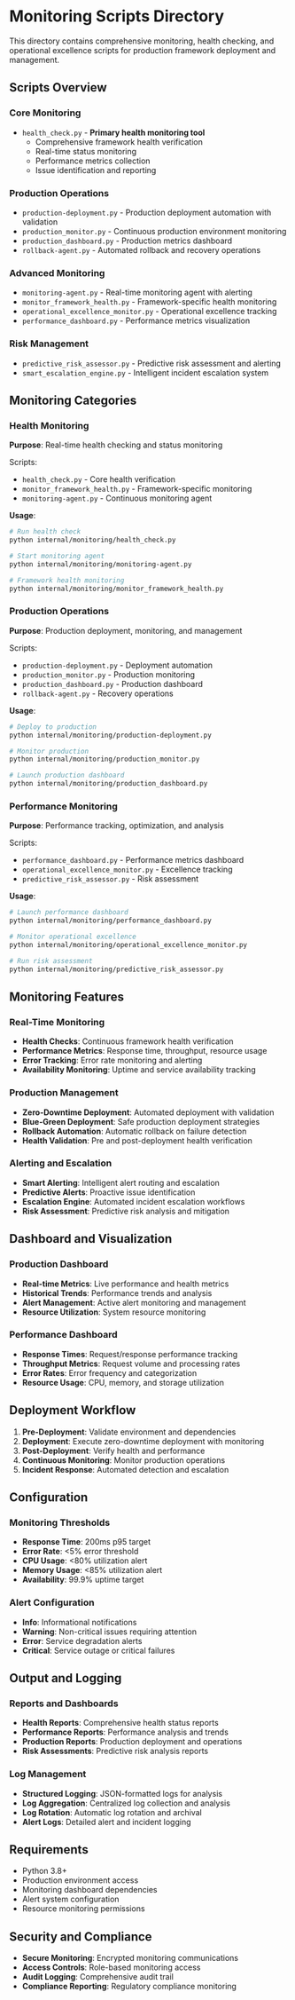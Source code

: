 # Monitoring Scripts Directory

This directory contains comprehensive monitoring, health checking, and operational excellence scripts for production framework deployment and management.

## Scripts Overview

### Core Monitoring
- `health_check.py` - **Primary health monitoring tool**
  - Comprehensive framework health verification
  - Real-time status monitoring
  - Performance metrics collection
  - Issue identification and reporting

### Production Operations
- `production-deployment.py` - Production deployment automation with validation
- `production_monitor.py` - Continuous production environment monitoring
- `production_dashboard.py` - Production metrics dashboard
- `rollback-agent.py` - Automated rollback and recovery operations

### Advanced Monitoring
- `monitoring-agent.py` - Real-time monitoring agent with alerting
- `monitor_framework_health.py` - Framework-specific health monitoring
- `operational_excellence_monitor.py` - Operational excellence tracking
- `performance_dashboard.py` - Performance metrics visualization

### Risk Management
- `predictive_risk_assessor.py` - Predictive risk assessment and alerting
- `smart_escalation_engine.py` - Intelligent incident escalation system

## Monitoring Categories

### Health Monitoring
**Purpose**: Real-time health checking and status monitoring

Scripts:
- `health_check.py` - Core health verification
- `monitor_framework_health.py` - Framework-specific monitoring
- `monitoring-agent.py` - Continuous monitoring agent

**Usage**:
```bash
# Run health check
python internal/monitoring/health_check.py

# Start monitoring agent
python internal/monitoring/monitoring-agent.py

# Framework health monitoring
python internal/monitoring/monitor_framework_health.py
```

### Production Operations
**Purpose**: Production deployment, monitoring, and management

Scripts:
- `production-deployment.py` - Deployment automation
- `production_monitor.py` - Production monitoring
- `production_dashboard.py` - Production dashboard
- `rollback-agent.py` - Recovery operations

**Usage**:
```bash
# Deploy to production
python internal/monitoring/production-deployment.py

# Monitor production
python internal/monitoring/production_monitor.py

# Launch production dashboard
python internal/monitoring/production_dashboard.py
```

### Performance Monitoring
**Purpose**: Performance tracking, optimization, and analysis

Scripts:
- `performance_dashboard.py` - Performance metrics dashboard
- `operational_excellence_monitor.py` - Excellence tracking
- `predictive_risk_assessor.py` - Risk assessment

**Usage**:
```bash
# Launch performance dashboard
python internal/monitoring/performance_dashboard.py

# Monitor operational excellence
python internal/monitoring/operational_excellence_monitor.py

# Run risk assessment
python internal/monitoring/predictive_risk_assessor.py
```

## Monitoring Features

### Real-Time Monitoring
- **Health Checks**: Continuous framework health verification
- **Performance Metrics**: Response time, throughput, resource usage
- **Error Tracking**: Error rate monitoring and alerting
- **Availability Monitoring**: Uptime and service availability tracking

### Production Management
- **Zero-Downtime Deployment**: Automated deployment with validation
- **Blue-Green Deployment**: Safe production deployment strategies
- **Rollback Automation**: Automatic rollback on failure detection
- **Health Validation**: Pre and post-deployment health verification

### Alerting and Escalation
- **Smart Alerting**: Intelligent alert routing and escalation
- **Predictive Alerts**: Proactive issue identification
- **Escalation Engine**: Automated incident escalation workflows
- **Risk Assessment**: Predictive risk analysis and mitigation

## Dashboard and Visualization

### Production Dashboard
- **Real-time Metrics**: Live performance and health metrics
- **Historical Trends**: Performance trends and analysis
- **Alert Management**: Active alert monitoring and management
- **Resource Utilization**: System resource monitoring

### Performance Dashboard
- **Response Times**: Request/response performance tracking
- **Throughput Metrics**: Request volume and processing rates
- **Error Rates**: Error frequency and categorization
- **Resource Usage**: CPU, memory, and storage utilization

## Deployment Workflow

1. **Pre-Deployment**: Validate environment and dependencies
2. **Deployment**: Execute zero-downtime deployment with monitoring
3. **Post-Deployment**: Verify health and performance
4. **Continuous Monitoring**: Monitor production operations
5. **Incident Response**: Automated detection and escalation

## Configuration

### Monitoring Thresholds
- **Response Time**: 200ms p95 target
- **Error Rate**: <5% error threshold
- **CPU Usage**: <80% utilization alert
- **Memory Usage**: <85% utilization alert
- **Availability**: 99.9% uptime target

### Alert Configuration
- **Info**: Informational notifications
- **Warning**: Non-critical issues requiring attention
- **Error**: Service degradation alerts
- **Critical**: Service outage or critical failures

## Output and Logging

### Reports and Dashboards
- **Health Reports**: Comprehensive health status reports
- **Performance Reports**: Performance analysis and trends
- **Production Reports**: Production deployment and operations
- **Risk Assessments**: Predictive risk analysis reports

### Log Management
- **Structured Logging**: JSON-formatted logs for analysis
- **Log Aggregation**: Centralized log collection and analysis
- **Log Rotation**: Automatic log rotation and archival
- **Alert Logs**: Detailed alert and incident logging

## Requirements

- Python 3.8+
- Production environment access
- Monitoring dashboard dependencies
- Alert system configuration
- Resource monitoring permissions

## Security and Compliance

- **Secure Monitoring**: Encrypted monitoring communications
- **Access Controls**: Role-based monitoring access
- **Audit Logging**: Comprehensive audit trail
- **Compliance Reporting**: Regulatory compliance monitoring